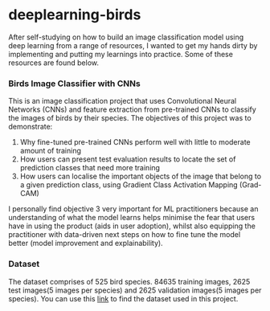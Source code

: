 # deeplearning-birds

After self-studying on how to build an image classification model using deep learning from a range of resources, I wanted to get my hands dirty by implementing and putting my learnings into practice. Some of these resources are found below.

### Birds Image Classifier with CNNs

This is an image classification project that uses Convolutional Neural Networks (CNNs) and feature extraction from pre-trained CNNs to classify the images of birds by their species. The objectives of this project was to demonstrate:

1. Why fine-tuned pre-trained CNNs perform well with little to moderate amount of training
2. How users can present test evaluation results to locate the set of prediction classes that need more training
3. How users can localise the important objects of the image that belong to a given prediction class, using Gradient Class Activation Mapping (Grad-CAM)

I personally find objective 3 very important for ML practitioners because an understanding of what the model learns helps minimise the fear that users have in using the product (aids in user adoption), whilst also equipping the practitioner with data-driven next steps on how to fine tune the model better (model improvement and explainability).



### Dataset

The dataset comprises of 525 bird species. 84635 training images, 2625 test images(5 images per species) and 2625 validation images(5 images per species). You can use this [link](https://www.kaggle.com/datasets/gpiosenka/100-bird-species) to find the dataset used in this project.



